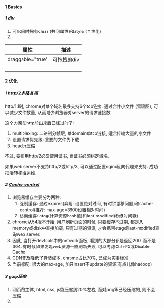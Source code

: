 

#### 1 Basics



##### 1 div

1. 可以同时拥有class (共同属性)和style (个性化)
2. 



| 属性             | 描述        |
| ---------------- | ----------- |
| draggable="true" | 可拖拽的div |
|                  |             |
|                  |             |
|                  |             |
|                  |             |

#### 2 优化

##### 1 [http/2多路复用](https://time.geekbang.org/column/article/324863)

http/1.1时, chrome对单个域名最多支持6个tcp链接. 通过合并小文件 (雪碧图), 可以减少文件数量, 从而减少浏览器对server的请求链接数



这个方案在http/2出来后已经过时了:

1. multiplexing: 二进制分帧层, 单domain单tcp链接, 适合传输大量的小文件
2. 设置请求优先级: 重要的文件先下载
3. header压缩



不过, 要使用http/2必须使用证书,  而证书必须绑定域名. 

如果web server不支持http/2或http/3, 可以通过配置nginx反向代理来支持. 成功把活转移给运维.

 

##### 2 [Cache-control](https://www.cnblogs.com/ziyunfei/p/6308652.html)

1. 浏览器缓存主要分为两种:
   1. 强制缓存: 通过expires(弃用: 设置绝对时间, 有时钟漂移问题)和cache-control(推荐: max-age=3600设置相对时间)
   2. 协商缓存: etag(计算资源hash值)和last-modified(秒级时间戳)
2. chrome从54版本开始, 用户刷新页面的时候, 只要缓存不过期, 都是从memory或disk中直接加载. 只有过期的资源, 才会携带etag或last-modified查询web server.
2. 因此, 当打开devtools中的network面板, 看到的大部分都是返回200, 而不是304. 有时候如果发现web资源一直刷新失败, 可以考虑Ctrl+F5或Disable Cache
3. CDN普及降低了存储成本, chrome占比70%, 已成为实事标准
3. 当前标配: 很大的max-age, 加只insert不update的资源(有点儿像hadoop)



##### 3 gzip压缩

1. 网页的主体, html, css, js能压缩到20%左右, 而对png等已经压缩的, 则不会压缩
2. 


